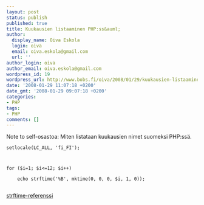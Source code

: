 ```yaml
---
layout: post
status: publish
published: true
title: Kuukausien listaaminen PHP:ss&auml;
author:
  display_name: Oiva Eskola
  login: oiva
  email: oiva.eskola@gmail.com
  url: ''
author_login: oiva
author_email: oiva.eskola@gmail.com
wordpress_id: 19
wordpress_url: http://www.bobs.fi/oiva/2008/01/29/kuukausien-listaaminen-phpssa/
date: '2008-01-29 11:07:18 +0200'
date_gmt: '2008-01-29 09:07:18 +0200'
categories:
- PHP
tags:
- PHP
comments: []
---
```

<p>Note to self-osastoa: Miten listataan kuukausien nimet suomeksi PHP:ss&auml;.</p>
<pre><code>setlocale(LC_ALL, 'fi_FI');</p>
<p>for ($i=1; $i<=12; $i++)<br />
    echo strftime('%B', mktime(0, 0, 0, $i, 1, 0));</code></pre>
<a href="http://fi2.php.net/strftime">strftime-referenssi</a></p>
